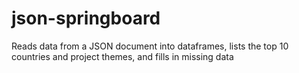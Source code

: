 # json-springboard
Reads data from a JSON document into dataframes, lists the top 10 countries and project themes, and fills in missing data
